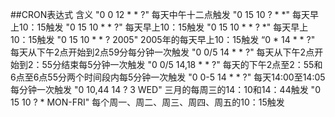 



##CRON表达式 含义
    "0 0 12 * * ?"      每天中午十二点触发
    "0 15 10 ? * *"    每天早上10：15触发
    "0 15 10 * * ?"    每天早上10：15触发
    "0 15 10 * * ? *"   每天早上10：15触发
    "0 15 10 * * ? 2005"    2005年的每天早上10：15触发
    “0 * 14 * * ?"    每天从下午2点开始到2点59分每分钟一次触发
    "0 0/5 14 * * ?"    每天从下午2点开始到2：55分结束每5分钟一次触发
    "0 0/5 14,18 * * ?"     每天的下午2点至2：55和6点至6点55分两个时间段内每5分钟一次触发
    "0 0-5 14 * * ?"    每天14:00至14:05每分钟一次触发
    "0 10,44 14 ? 3 WED"    三月的每周三的14：10和14：44触发
    "0 15 10 ? * MON-FRI"   每个周一、周二、周三、周四、周五的10：15触发